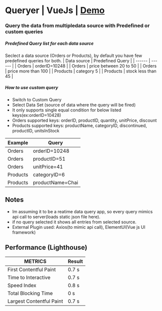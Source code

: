 # Queryer | VueJs | [Demo]
### Query the data from multipledata source with Predefined or custom queries

##### Predefined Query list for each data source

Seclect a data source (Orders or Products), by default you have few predefined queries for both.
| Data source | Predefined Query |
| ------ | ------ |
| Orders | orderID=10248 |
| Orders | price between 20 to 50 |
| Orders | price more than 100 |
| Products | category 5 |
| Products | stock less than 45 |

##### How to use custom query
- Switch to Custom Query
- Select Data Set (source of data where the query will be fired)
- It only supports single equal condition for below listed keys(ex:orderID=10428)
- Orders supported keys: orderID, productID, quantity, unitPrice, discount
- Products supported keys: productName, categoryID, discontinued, productID, unitsInStock

| Example | Query |
| ------ | ------ |
| Orders | orderID=10248 |
| Orders | productID=51 |
| Orders | unitPrice=41 |
| Products | categoryID=6 |
| Products | productName=Chai |
## Notes

- Im assuming it to be a reatime data query app, so every query mimics api call to server(loads static json file here).
- if no query selected it shows all entries from selected source.
- External Plugin used: Axios(to mimic api call), ElementUI(Vue js UI framework) 

## Performance (Lighthouse)
| METRICS | Result |
| ------ | ------ |
| First Contentful Paint | 0.7 s |
| Time to Interactive | 0.7 s |
| Speed Index | 0.8 s |
| Total Blocking Time | 0 s|
| Largest Contentful Paint | 0.7 s |

[demo]: <https://imsarang.com/queryer/>

